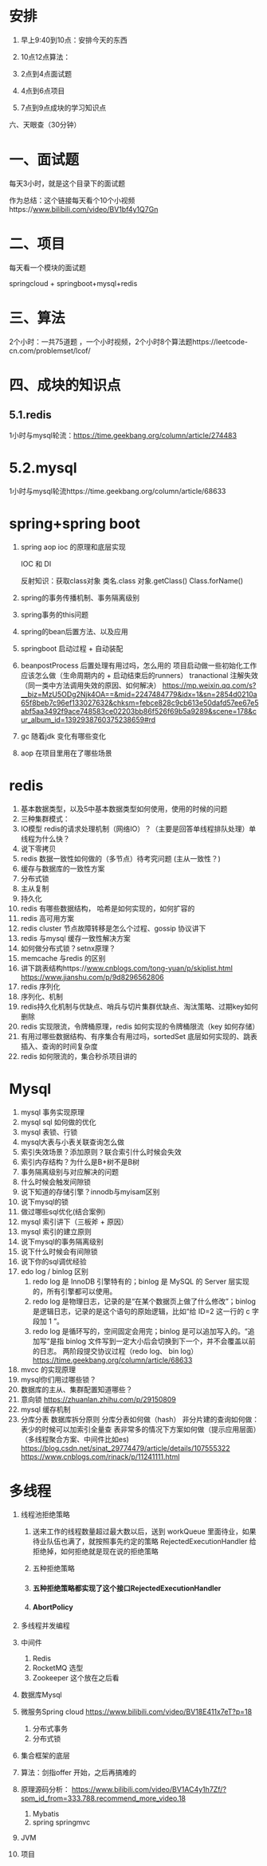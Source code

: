 # 安排

1. 早上9:40到10点：安排今天的东西

2. 10点12点算法：

3. 2点到4点面试题

4. 4点到6点项目

5. 7点到9点成块的学习知识点



六、天眼查（30分钟）

# 一、面试题

每天3小时，就是这个目录下的面试题

作为总结：这个链接每天看个10个小视频https://www.bilibili.com/video/BV1bf4y1Q7Gn

# 二、项目

每天看一个模块的面试题

springcloud + springboot+mysql+redis

# 三、算法

2个小时：一共75道题 ，一个小时视频，2个小时8个算法题https://leetcode-cn.com/problemset/lcof/

# 四、成块的知识点

## 5.1.redis

1小时与mysql轮流：https://time.geekbang.org/column/article/274483

# 5.2.mysql

1小时与mysql轮流https://time.geekbang.org/column/article/68633



# spring+spring boot

1. spring aop ioc 的原理和底层实现

   IOC 和 DI

   反射知识：获取class对象 类名.class  对象.getClass() Class.forName()

1. spring的事务传播机制、事务隔离级别
2. spring事务的this问题
3. spring的bean后置方法、以及应用
4. springboot 启动过程 + 自动装配
5. beanpostProcess 后置处理有用过吗，怎么用的
   项目启动做一些初始化工作应该怎么做（生命周期内的 + 启动结束后的runners）
   tranactional 注解失效（同一类中方法调用失效的原因、如何解决）
   https://mp.weixin.qq.com/s?__biz=MzU5ODg2Njk4OA==&mid=2247484779&idx=1&sn=2854d0210a65f8beb7c96ef133027632&chksm=febce828c9cb613e50dafd57ee67e5abf5aa3492f9ace748583ce02203bb86f526f69b5a9289&scene=178&cur_album_id=1392938760375238659#rd
6. gc 随着jdk 变化有哪些变化
7. aop 在项目里用在了哪些场景

# redis

1. 基本数据类型，以及5中基本数据类型如何使用，使用的时候的问题
2. 三种集群模式：
3. IO模型
   redis的请求处理机制（网络IO）？（主要是回答单线程排队处理）单线程为什么快？
4. 说下零拷贝
5. redis 数据一致性如何做的（多节点）待考究问题 (主从一致性？)
6. 缓存与数据库的一致性方案
7. 分布式锁
8. 主从复制
9. 持久化
10. redis 有哪些数据结构， 哈希是如何实现的，如何扩容的
11. redis 高可用方案
12. redis cluster 节点故障转移是怎么个过程、gossip 协议讲下
13. redis 与mysql 缓存一致性解决方案
14. 如何做分布式锁？setnx原理？
15. memcache 与redis 的区别
16. 讲下跳表结构https://www.cnblogs.com/tong-yuan/p/skiplist.html https://www.jianshu.com/p/9d8296562806
17. redis 序列化
18. 序列化、机制
19. redis持久化机制与优缺点、哨兵与切片集群优缺点、淘汰策略、过期key如何删除
20. redis 实现限流，令牌桶原理，redis 如何实现的令牌桶限流（key 如何存储）
21. 有用过哪些数据结构、有序集合有用过吗，sortedSet 底层如何实现的、跳表插入、查询的时间复杂度
22. redis 如何限流的，集合秒杀项目讲的

# Mysql

1. mysql 事务实现原理
2. mysql sql 如何做的优化
3. mysql 表锁、行锁
4. mysql大表与小表关联查询怎么做
5. 索引失效场景？添加原则？联合索引什么时候会失效
6. 索引内存结构？为什么是B+树不是B树
7. 事务隔离级别与对应解决的问题
8. 什么时候会触发间隙锁
9. 说下知道的存储引擎？innodb与myisam区别
10. 说下mysql的锁
11. 做过哪些sql优化(结合案例)
12. mysql 索引讲下（三板斧 + 原因）
13. mysql 索引的建立原则
14. 说下mysql的事务隔离级别
15. 说下什么时候会有间隙锁
16. 说下你的sql调优经验
17. edo log / binlog 区别
    1. redo log 是 InnoDB 引擎特有的；binlog 是 MySQL 的 Server 层实现的，所有引擎都可以使用。
    2. redo log 是物理日志，记录的是“在某个数据页上做了什么修改”；binlog 是逻辑日志，记录的是这个语句的原始逻辑，比如“给 ID=2 这一行的 c 字段加 1 ”。
    3. redo log 是循环写的，空间固定会用完；binlog 是可以追加写入的。“追加写”是指 binlog 文件写到一定大小后会切换到下一个，并不会覆盖以前的日志。
       两阶段提交协议过程（redo log、 bin log）
       https://time.geekbang.org/column/article/68633
18. mvcc 的实现原理
19. mysql你们用过哪些锁？
20. 数据库的主从、集群配置知道哪些？
21. 意向锁 https://zhuanlan.zhihu.com/p/29150809
22. mysql 缓存机制
23. 分库分表
    数据库拆分原则
    分库分表如何做（hash）
    非分片建的查询如何做：
    表少的时候可以加索引全量查
    表非常多的情况下方案如何做（提示应用层面）（多线程聚合方案、中间件比如es)
    https://blog.csdn.net/sinat_29774479/article/details/107555322
    https://www.cnblogs.com/rinack/p/11241111.html

# 多线程

1. 线程池拒绝策略

   1. 送来工作的线程数量超过最大数以后，送到 workQueue 里面待业，如果待业队伍也满了，就按照事先约定的策略 RejectedExecutionHandler 给拒绝掉，如何拒绝就是现在说的拒绝策略

   2. 五种拒绝策略

   3. #### 五种拒绝策略都实现了这个接口RejectedExecutionHandler

   4. #### AbortPolicy



1. 多线程并发编程
2. 中间件
   1. Redis
   2. RocketMQ 选型
   3. Zookeeper 这个放在之后看
3. 数据库Mysql 
4. 微服务Spring cloud https://www.bilibili.com/video/BV18E411x7eT?p=18
   1. 分布式事务
   2. 分布式锁
5. 集合框架的底层
6. 算法：剑指offer 开始，之后再搞难的
7. 原理源码分析： https://www.bilibili.com/video/BV1AC4y1h7Zf/?spm_id_from=333.788.recommend_more_video.18
   1. Mybatis
   2. spring springmvc
8. JVM
9. 项目









